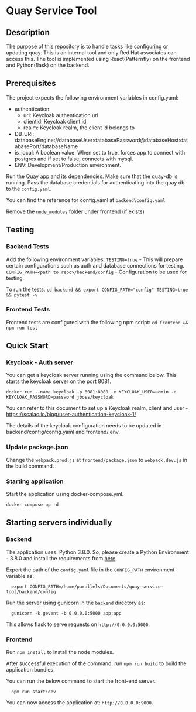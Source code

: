 # Quay Service Tool


## Description

The purpose of this repository is to handle tasks like configuring or updating quay.
This is an internal tool and only Red Hat associates can access this. The tool is
implemented using React(Patternfly) on the frontend and Python(flask) on the backend.

## Prerequisites

The project expects the following environment variables in config.yaml:

- authentication:
  - url: Keycloak authentication url
  - clientid: Keycloak client id
  - realm: Keycloak realm, the client id belongs to
- DB_URI: databaseEngine://databaseUser:databasePassword@databaseHost:databasePort/databaseName
- is_local: A boolean value. When set to true, forces app to connect with postgres and if set to false, connects with mysql.
- ENV: Development/Production environment.

Run the Quay app and its dependencies. Make sure that the quay-db is running.
Pass the database credentials for authenticating into the quay db to the `config.yaml`.

You can find the reference for config.yaml at `backend\config.yaml`

Remove the `node_modules` folder under frontend (if exists)

## Testing

### Backend Tests
Add the following environment variables:
`TESTING=true` - This will prepare certain configurations such as auth and database connections for testing.
`CONFIG_PATH=<path to repo>/backend/config` - Configuration to be used for testing.

To run the tests:
`cd backend && export CONFIG_PATH="config" TESTING=true && pytest -v`

### Frontend Tests

Frontend tests are configured with the following npm script:
`cd frontend && npm run test`

## Quick Start

### Keycloak - Auth server

You can get a keycloak server running using the command below. This starts the keycloak server on the port 8081.

`docker run --name keycloak -p 8081:8080 -e KEYCLOAK_USER=admin -e KEYCLOAK_PASSWORD=password jboss/keycloak`

You can refer to this document to set up a Keycloak realm, client and user - https://scalac.io/blog/user-authentication-keycloak-1/

The details of the keycloak configuration needs to be updated in backend/config/config.yaml and frontend/.env.

### Update package.json

Change the `webpack.prod.js` at `frontend/package.json` to `webpack.dev.js` in the build command. 

### Starting application

Start the application using docker-compose.yml.

`docker-compose up -d`

## Starting servers individually

### Backend

The application uses: Python 3.8.0. So, please create a Python Environment - 3.8.0 and install the requirements from [here](https://github.com/quay/quay-service-tool/blob/main/backend/requirements.txt).

Export the path of the `config.yaml` file in the `CONFIG_PATH` environment variable as:
```
  export CONFIG_PATH=/home/parallels/Documents/quay-service-tool/backend/config
```

Run the server using gunicorn in the `backend` directory as:
```
  gunicorn -k gevent -b 0.0.0.0:5000 app:app
```
This allows flask to serve requests on `http://0.0.0.0:5000`.

### Frontend

Run `npm install` to install the node modules.

After successful execution of the command, run `npm run build` to build the application bundles.

You can run the below command to start the front-end server.
```
  npm run start:dev
```
You can now access the application at: `http://0.0.0.0:9000`.
